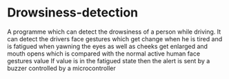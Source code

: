 # Drowsiness-detection
A programme which can detect the drowsiness of a person while driving.
It can detect the drivers  face gestures which get change when he  is tired and is fatigued 
when yawning the eyes as well as cheeks get enlarged and mouth opens which is compared with the normal active human face gestures value 
If value is in the fatigued state then the alert is sent by a buzzer controlled by a microcontroller 
